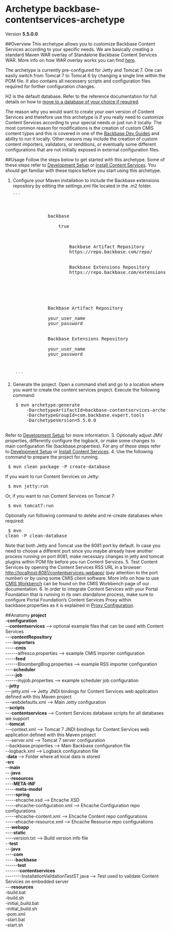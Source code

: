# Archetype backbase-contentservices-archetype

Version **5.5.0.0**

##Overview
This archetype allows you to customize Backbase Content Services according to your specific needs. We are basically creating a standard Maven WAR overlay of Standalone Backbase Content Services WAR. More info on how WAR overlay works you can find [here](http://maven.apache.org/plugins/maven-war-plugin/overlays.html).

The archetype is currently pre-configured for Jetty and Tomcat 7. One can easily switch from Tomcat 7 to Tomcat 6 by changing a single line within the POM file. It also contains all necessery scripts and configuration files required for forther configuration changes. 

H2 is the default database. Refer to the reference documentation for full details on how to [move to a database of your choice if required](https://my.backbase.com/resources/documentation/portal/inst_data.html).

The reason why you would want to create your own version of Content Services and therefore use this archetype is if you really need to customize Content Services according to your special needs or just run it locally. The most common reason for modifications is the creation of custom CMIS content types and this is covered in one of the [Backbase Dev Guides](https://my.backbase.com/doc-center/dev-guides/adding-a-custom-data-type-in-content-services/) and ability to run it locally. Other reasons may include the creation of custom content importers, validators, or renditions, or eventually some different configurations that are not initially exposed in external configuration files. 

##Usage
Follow the steps below to get started with this archetype. Some of these steps refer to [Development Setup](https://my.backbase.com/resources/documentation/portal/devd_mave.html) or [Install Content Services](https://my.backbase.com/resources/documentation/portal/inst_tcat.html#inst_tcat_cose). You should get familiar with these topics before you start using this archetype.

1. Configure your Maven installation to include the Backbase extensions repository by editing the settings.xml file located in the .m2 folder. 
    <pre>```    
    <settings xmlns="http://maven.apache.org/SETTINGS/1.0.0" xmlns:xsi="http://www.w3.org/2001/XMLSchema-instance" xsi:schemalocation="http://maven.apache.org/SETTINGS/1.0.0 http://maven.apache.org/xsd/settings-1.0.0.xsd">
        <profiles>
            <profile>
                <id>backbase</id>
                <activation>
                    <activeByDefault>true</activeByDefault>
                </activation>
                <repositories>
                    <repository>
                        <id>Backbase Artifact Repository</id>
                        <url>https://repo.backbase.com/repo/</url>
                    </repository>
                    <repository>
                        <id>Backbase Extensions Repository</id>
                        <url>https://repo.backbase.com/extensions/</url>
                    </repository>
                </repositories>
            </profile>
        </profiles>
        <servers>
            <server>
                <id>Backbase Artifact Repository</id>
                <!--Please change your_user_name and your_password below-->
                <username>your_user_name</username>
                <password>your_password</password>
            </server>
            <server>
                <id>Backbase Extensions Repository</id>
                <!--Please change your_user_name and your_password below-->
                <username>your_user_name</username>
                <password>your_password</password>
            </server>
        </servers>
    </settings>
    ```</pre>
2. Generate the project. Open a command shell and go to a location where you want to create the content services project. Execute the following command:
    <pre>
    $ mvn archetype:generate
        -DarchetypeArtifactId=backbase-contentservices-archetype
        -DarchetypeGroupId=com.backbase.expert.tools
        -DarchetypeVersion=5.5.0.0
    </pre>
Refer to [Development Setup](https://my.backbase.com/resources/documentation/portal/devd_mave.html) for more information. 
3. Optionally adjust JMV properties, differently configure the logback, or make some changes to main configuration file (backbase.properties). For any of these steps refer to [Development Setup](https://my.backbase.com/resources/documentation/portal/devd_mave.html) or [Install Content Services](https://my.backbase.com/resources/documentation/portal/inst_tcat.html#inst_tcat_cose).
4. Use the following command to prepare the project for running.
    <pre>
    $ mvn clean package -P create-database
    </pre>
If you want to run Content Services on Jetty:  
    <pre>
    $ mvn jetty:run
    </pre>
Or, if you want to run Content Services on Tomcat 7:
    <pre>
    $ mvn tomcat7:run
    </pre>
Optionally run following command to delete and re-create databases when required:
    <pre>
    $ mvn clean -P clean-database
    </pre>
Note that both Jetty and Tomcat use the 8081 port by default. In case you need to choose a different port since you maybe already have another process running on port 8081, make necessary changes in jetty and tomcat plugins within POM file before you run Content Services.
5. Test Content Services by opening the Content Services RSS URL in a browser: [http://localhost:8081/contentservices-webapp/](http://localhost:8081/contentservices-webapp/) (pay attention to the port number) or by using some CMIS client software. More info on how to use [CMIS Workbench](https://my.backbase.com/doc-center/manuals/portal/cont_cont.html#cont_cont_cmis) can be found on the CMIS Workbench page of our documentation.
6. In order to integrate Content Services with your Portal Foundation that is running in its own standalone process, make sure to configure Portal Foundation’s Content Services Proxy within backbase.properties as it is explained in [Proxy Configuration](https://my.backbase.com/resources/documentation/portal/inst_conf.html#inst_conf_prox).

##Anatomy
**project**  
-**configuration**  
--**contentservices** --> optional example files that can be used with Content Services  
---**contentRepository**  
----**importers**  
-----**cmis**  
------alfresco.properties --> example CMIS importer configuration  
-----**feed**  
------BloombergBlog.properties --> example RSS importer configuration  
----**scheduler**  
-----**job**  
------myjob.properties --> example scheduler job configuration  
--**jetty**  
---jetty.xml --> Jetty JNDI bindings for Content Services web application defined with this Maven project  
---webdefaults.xml --> Main Jetty configuration  
--**scripts**  
---**contentservices** --> Content Services database scripts for all databases we support  
--**tomcat**  
---context.xml --> Tomcat 7 JNDI bindings for Content Services web application defined with this Maven project  
---server.xml --> Tomcat 7 server configuration  
--backbase.properties --> Main Backbase configuration file  
--logback.xml --> Logback configuration file  
-**data** --> Folder where all local data is stored   
-**src**  
--**main**  
---**java**  
---**resources**  
----**META-INF**  
-----**meta-model**  
-----**spring**  
-----ehcache.xsd --> Ehcache XSD  
-----ehcache-configuration.xml --> Ehcache Configuration repo configurations  
-----ehcache-content.xml --> Ehcache Content repo configurations  
-----ehcache-resource.xml --> Ehcache Resource repo configurations  
---**webapp**  
----**static**    
----version.txt --> Build version info file  
--**test**  
---**java**  
----**com**  
-----**backbase**  
------**test**  
-------**contentservices**  
--------InstallationValidationTestST.java --> Test used to validate Content Services on embedded server  
---**resources**  
-build.bat  
-build.sh  
-initial_build.bat  
-initial_build.sh  
-pom.xml  
-start.bat  
-start.sh  

